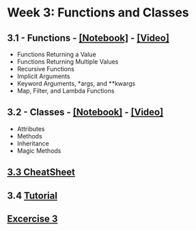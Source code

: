 # Week 3: Functions and Classes

## 3.1 - Functions - [[Notebook]](./notebooks/pyqm-3.1-function.ipynb) - [[Video]](https://www.youtube.com/watch?v=h-TmiynfpCs)

- Functions Returning a Value
- Functions Returning Multiple Values
- Recursive Functions
- Implicit Arguments
- Keyword Arguments, *args, and **kwargs
- Map, Filter, and Lambda Functions

## 3.2 - Classes - [[Notebook]](./notebooks/pyqm-3.2-classes.ipynb) - [[Video]](https://www.youtube.com/watch?v=Jx7woTztGyA)

- Attributes
- Methods
- Inheritance
- Magic Methods

## [3.3 CheatSheet](./notebooks/pyqm-3.3-cheatsheet.ipynb)

## 3.4 [Tutorial ](Week3_Exercises/PyQM_Tut.3_sol.ipynb)

## [Excercise 3](Week3_Exercises/PyQM_Ex.3_sol.ipynb)